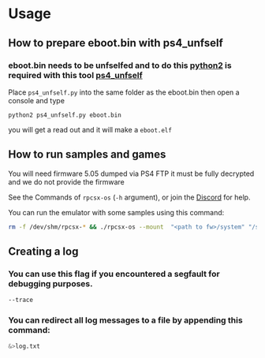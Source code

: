 # Usage

## How to prepare eboot.bin with ps4_unfself

### eboot.bin needs to be unfselfed and to do this [python2](BUILDING.md) is required with this tool [ps4_unfself](https://github.com/SocraticBliss/ps4_unfself)

Place ```ps4_unfself.py``` into the same folder as the eboot.bin then open a console and type 

```
python2 ps4_unfself.py eboot.bin
```
you will get a read out and it will make a ```eboot.elf```

## How to run samples and games

You will need firmware 5.05 dumped via PS4 FTP it must be fully decrypted and we do not provide the firmware

See the Commands of `rpcsx-os` (`-h` argument), or join the [Discord](https://discord.gg/t6dzA4wUdG) for help.

You can run the emulator with some samples using this command:

```sh
rm -f /dev/shm/rpcsx-* && ./rpcsx-os --mount  "<path to fw>/system" "/system" --mount "<path to 'game' root>" /app0 /app0/some-test-sample.elf [<args for test elf>...]
```

## Creating a log

### You can use this flag if you encountered a segfault for debugging purposes.

```sh
--trace
```

### You can redirect all log messages to a file by appending this command:

```sh
&>log.txt
```
